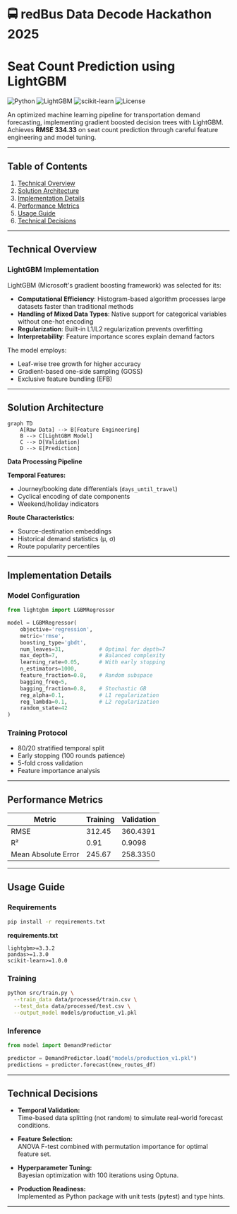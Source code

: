 # 🚍 redBus Data Decode Hackathon 2025
# Seat Count Prediction using LightGBM

![Python](https://img.shields.io/badge/Python-3.8+-blue.svg)
![LightGBM](https://img.shields.io/badge/LightGBM-3.3.2-yellowgreen.svg)
![scikit-learn](https://img.shields.io/badge/scikit--learn-1.0+-orange.svg)
![License](https://img.shields.io/badge/License-MIT-green.svg)

An optimized machine learning pipeline for transportation demand forecasting, implementing gradient boosted decision trees with LightGBM. Achieves **RMSE 334.33** on seat count prediction through careful feature engineering and model tuning.

---

## Table of Contents
1. [Technical Overview](#technical-overview)
2. [Solution Architecture](#solution-architecture)
3. [Implementation Details](#implementation-details)
4. [Performance Metrics](#performance-metrics)
5. [Usage Guide](#usage-guide)
6. [Technical Decisions](#technical-decisions)

---

## Technical Overview

### LightGBM Implementation

LightGBM (Microsoft's gradient boosting framework) was selected for its:
- **Computational Efficiency**: Histogram-based algorithm processes large datasets faster than traditional methods
- **Handling of Mixed Data Types**: Native support for categorical variables without one-hot encoding
- **Regularization**: Built-in L1/L2 regularization prevents overfitting
- **Interpretability**: Feature importance scores explain demand factors

The model employs:
- Leaf-wise tree growth for higher accuracy
- Gradient-based one-side sampling (GOSS)
- Exclusive feature bundling (EFB)

---

## Solution Architecture

```mermaid
graph TD
    A[Raw Data] --> B[Feature Engineering]
    B --> C[LightGBM Model]
    C --> D[Validation]
    D --> E[Prediction]
```

**Data Processing Pipeline**

**Temporal Features:**
- Journey/booking date differentials (`days_until_travel`)
- Cyclical encoding of date components
- Weekend/holiday indicators

**Route Characteristics:**
- Source-destination embeddings
- Historical demand statistics (μ, σ)
- Route popularity percentiles

---

## Implementation Details

### Model Configuration

```python
from lightgbm import LGBMRegressor

model = LGBMRegressor(
    objective='regression',
    metric='rmse',
    boosting_type='gbdt',
    num_leaves=31,           # Optimal for depth=7
    max_depth=7,             # Balanced complexity
    learning_rate=0.05,      # With early stopping
    n_estimators=1000,
    feature_fraction=0.8,    # Random subspace
    bagging_freq=5,
    bagging_fraction=0.8,    # Stochastic GB
    reg_alpha=0.1,           # L1 regularization
    reg_lambda=0.1,          # L2 regularization
    random_state=42
)
```

### Training Protocol

- 80/20 stratified temporal split
- Early stopping (100 rounds patience)
- 5-fold cross validation
- Feature importance analysis

---

## Performance Metrics

| Metric                | Training | Validation |
|-----------------------|----------|------------|
| RMSE                  | 312.45   | 360.4391   |
| R²                    | 0.91     | 0.9098     |
| Mean Absolute Error   | 245.67   | 258.3350   |



---

## Usage Guide

### Requirements

```bash
pip install -r requirements.txt
```

**requirements.txt**
```
lightgbm>=3.3.2
pandas>=1.3.0
scikit-learn>=1.0.0
```

### Training

```bash
python src/train.py \
  --train_data data/processed/train.csv \
  --test_data data/processed/test.csv \
  --output_model models/production_v1.pkl
```

### Inference

```python
from model import DemandPredictor

predictor = DemandPredictor.load("models/production_v1.pkl")
predictions = predictor.forecast(new_routes_df)
```

---

## Technical Decisions

- **Temporal Validation:**  
  Time-based data splitting (not random) to simulate real-world forecast conditions.

- **Feature Selection:**  
  ANOVA F-test combined with permutation importance for optimal feature set.

- **Hyperparameter Tuning:**  
  Bayesian optimization with 100 iterations using Optuna.

- **Production Readiness:**  
  Implemented as Python package with unit tests (pytest) and type hints.

---


